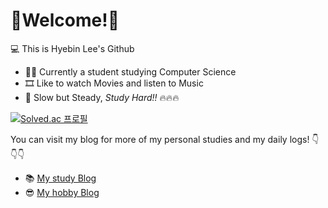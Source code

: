 # 🦥Welcome!🦚


💻 This is Hyebin Lee's Github

* 🧑‍🚀 Currently a student studying Computer Science
* 🎞️ Like to watch Movies and listen to Music
* 🦤 Slow but Steady, _Study Hard!!_ 🔥🔥🔥

[![Solved.ac
프로필](http://mazassumnida.wtf/api/v2/generate_badge?boj=darner)](https://solved.ac/darner)

You can visit my blog for more of my personal studies and my daily logs!
👇👇👇

* 📚 [My study Blog](https://splopsky.tistory.com/)
* 😎 [My hobby Blog](https://blog.naver.com/hebin810)
